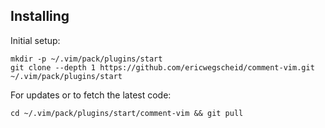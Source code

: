 ## Installing

Initial setup:
```
mkdir -p ~/.vim/pack/plugins/start
git clone --depth 1 https://github.com/ericwegscheid/comment-vim.git ~/.vim/pack/plugins/start
```

For updates or to fetch the latest code:
```
cd ~/.vim/pack/plugins/start/comment-vim && git pull
```

